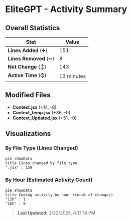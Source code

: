 # EliteGPT - Activity Summary 

## Overall Statistics

| Stat                   | Value                                                             |
| ---------------------- | ----------------------------------------------------------------- |
| **Lines Added** (➕)   | 151                                          |
| **Lines Removed** (➖) | 8                                        |
| **Net Change** (↕)    | 143                |
| **Active Time** (⌚)   | 13 minutes |


## Modified Files
- **Context.jsx** (+14, -8)
- **Context_temp.jsx** (+86, -0)
- **Context_Updated.jsx** (+51, -0)

## Visualizations

### By File Type (Lines Changed)

```mermaid
pie showData
title Lines changed by file type
".jsx" : 159
```

### By Hour (Estimated Activity Count)

```mermaid
pie showData
title Coding activity by hour (count of changes)
"12h" : 1
"16h" : 9
```


> **Last Updated:** 2/22/2025, 4:17:19 PM